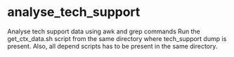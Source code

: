 # analyse_tech_support
Analyse tech support data using awk and grep commands
Run the get_ctx_data.sh script from the same directory where tech_support dump is present.
Also, all depend scripts has to be present in the same directory.
